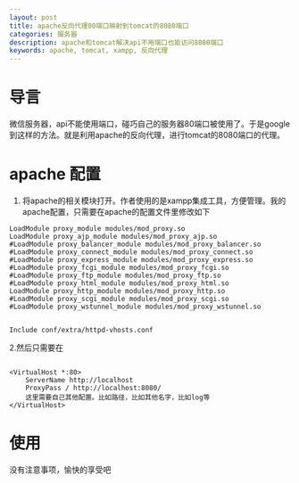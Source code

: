```yaml
---
layout: post
title: apache反向代理80端口映射到tomcat的8080端口
categories: 服务器
description: apache和tomcat解决api不用端口也能访问8080端口
keywords: apache, tomcat, xampp, 反向代理
---
```


# 导言
微信服务器，api不能使用端口，碰巧自己的服务器80端口被使用了。于是google到这样的方法。就是利用apache的反向代理，进行tomcat的8080端口的代理。


# apache 配置
1. 将apache的相关模块打开。作者使用的是xampp集成工具，方便管理。我的apache配置，只需要在apache的配置文件里修改如下

```
LoadModule proxy_module modules/mod_proxy.so
LoadModule proxy_ajp_module modules/mod_proxy_ajp.so
#LoadModule proxy_balancer_module modules/mod_proxy_balancer.so
#LoadModule proxy_connect_module modules/mod_proxy_connect.so
#LoadModule proxy_express_module modules/mod_proxy_express.so
#LoadModule proxy_fcgi_module modules/mod_proxy_fcgi.so
#LoadModule proxy_ftp_module modules/mod_proxy_ftp.so
#LoadModule proxy_html_module modules/mod_proxy_html.so
LoadModule proxy_http_module modules/mod_proxy_http.so
#LoadModule proxy_scgi_module modules/mod_proxy_scgi.so
#LoadModule proxy_wstunnel_module modules/mod_proxy_wstunnel.so
```
    
```

Include conf/extra/httpd-vhosts.conf
```
2.然后只需要在


```

<VirtualHost *:80>
    ServerName http://localhost
    ProxyPass / http://localhost:8080/
    这里需要自己其他配置。比如路径，比如其他名字，比如log等
</VirtualHost>
```

# 使用
没有注意事项，愉快的享受吧

